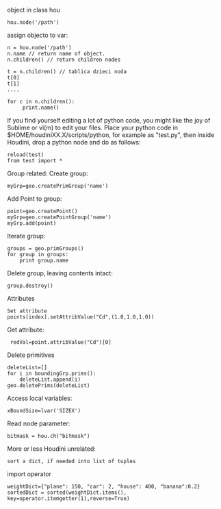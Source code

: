 

object in class hou
```
hou.node('/path')
```
assign objecto to var:
```
n = hou.node('/path')
n.name // return name of object.
n.children() // return children nodes 
```
```
t = n.children() // tablica dzieci noda
t[0]
t[1]
....
```

```
for c in n.children():
     print.name()
```


If you find yourself editing a lot of python code, you might like the joy of Sublime or vi(m) to edit your files. Place your python code in $HOME/houdiniXX.X/scripts/python, for example as "test.py", then inside Houdini, drop a python node and do as follows:
```import test
reload(test)
from test import *
```
Group related:
Create group:
```
myGrp=geo.createPrimGroup('name')
```
Add Point to group:
```
point=geo.createPoint()
myGrp=geo.createPointGroup('name')
myGrp.add(point)
```
Iterate group:
```
groups = geo.primGroups()
for group in groups:
    print group.name
```
Delete group, leaving contents intact:
```
group.destroy()
```
Attributes
```
Set attribute
points[index].setAttribValue("Cd",(1.0,1.0,1.0))
```
Get attribute:
```
 redVal=point.attribValue("Cd")[0]
 ```
Delete primitives
```
deleteList=[]
for i in boundingGrp.prims():
    deleteList.append(i)
geo.deletePrims(deleteList)
```
Access local variables:
```
xBoundSize=lvar('SIZEX')
```
Read node parameter:
```
bitmask = hou.ch("bitmask")
```
More or less Houdini unrelated:
```
sort a dict, if needed into list of tuples
```
import operator
```
weightDict={"plane": 150, "car": 2, "house": 400, "banana":0.2}
sortedDict = sorted(weightDict.items(), key=operator.itemgetter(1),reverse=True)
```
